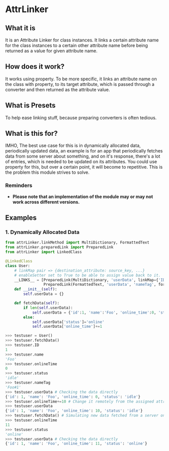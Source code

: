 # AttrLinker
## What it is
It is an Attribute Linker for class instances. It links a certain attribute name for the class instances to a certain other attribute name before being returned as a value for given attribute name.

## How does it work?
It works using property. To be more specific, it links an attribute name on the class with property, to its target attribute, which is passed through a converter and then returned as the attribute value.

## What is Presets
To help ease linking stuff, because preparing converters is often tedious.

## What is this for?
IMHO, The best use case for this is in dynamically allocated data, periodically updated data, an example is for an app that periodically fetches data from some server about something, and on it's response, there's a lot of entries, which is needed to be updated on its attributes. You could use property for this, but over a certain point, it will become to repetitive. This is the problem this module strives to solve.

### Reminders
 - **Please note that an implementation of the module may or may not work across different versions.**

## Examples
### 1. Dynamically Allocated Data
```py
from attrLinker.linkMethod import MultiDictionary, FormattedText
from attrLinker.preparedLink import PreparedLink
from attrLinker import LinkedClass

@LinkedClass
class User:
    # linkMap pair => {destination_attribute: source_key, ...}
    # enableSetter set to True to be able to assign value back to it.
    __LINKS__ = [PreparedLink(MultiDictionary, 'userData', linkMap={'ID':'id', 'name':'name', 'onlineTime':'online_time', 'status':'status'}, enableSetter=True),
                 PreparedLink(FormattedText, 'userData', 'nameTag', formattableText="{Name}#{id}")]
    def __init__(self):
        self.userData = {}

    def fetchData(self):
        if len(self.userData):
            self.userData = {'id':1, 'name':'Foo', 'online_time':0, 'status': 'idle'}
        else:
            self.userData['status']='online'
            self.userData['online_time']+=1

>>> testuser = User()
>>> testuser.fetchData()
>>> testuser.ID
1
>>> testuser.name
'Foo'
>>> testuser.onlineTime
0
>>> testuser.status
'idle'
>>> testuser.nameTag
'Foo#1'
>>> testuser.userData # Checking the data directly
{'id': 1, 'name': 'Foo', 'online_time': 0, 'status': 'idle'}
>>> testuser.onlineTime+=10 # Change it remotely from the assigned attribute (only if enableSetter is True)
>>> testuser.userData
{'id': 1, 'name': 'Foo', 'online_time': 10, 'status': 'idle'}
>>> testuser.fetchData() # Simulating new data fetched from a server on the internet
>>> testuser.onlineTime
11
>>> testuser.status
'online'
>>> testuser.userData # Checking the data directly
{'id': 1, 'name': 'Foo', 'online_time': 11, 'status': 'online'}
```